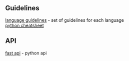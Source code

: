 ## Guidelines

[language guidelines](https://github.com/Kristories/awesome-guidelines) - set of guidelines for each language \
[python cheatsheet](https://github.com/gto76/python-cheatsheet) 

## API
[fast api](https://github.com/tiangolo/fastapi) - python api
